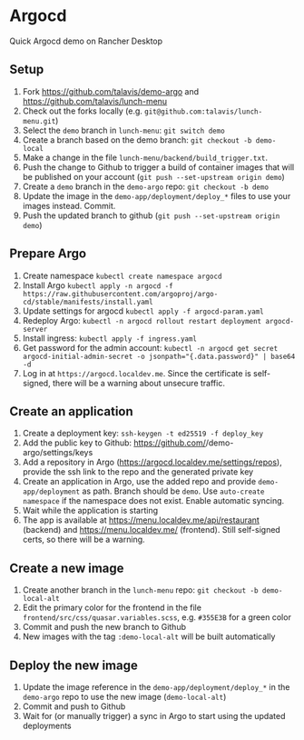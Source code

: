 # Argocd

Quick Argocd demo on Rancher Desktop

## Setup

1. Fork https://github.com/talavis/demo-argo and https://github.com/talavis/lunch-menu
2. Check out the forks locally (e.g. `git@github.com:talavis/lunch-menu.git`)
3. Select the `demo` branch in `lunch-menu`: `git switch demo`
4. Create a branch based on the demo branch: `git checkout -b demo-local`
5. Make a change in the file `lunch-menu/backend/build_trigger.txt`.
6. Push the change to Github to trigger a build of container images that will be published on your account (`git push --set-upstream origin demo`)
7. Create a `demo` branch in the `demo-argo` repo: `git checkout -b demo`
8. Update the image in the `demo-app/deployment/deploy_*` files to use your images instead. Commit.
9. Push the updated branch to github (`git push --set-upstream origin demo`)

## Prepare Argo

1. Create namespace `kubectl create namespace argocd`
2. Install Argo `kubectl apply -n argocd -f https://raw.githubusercontent.com/argoproj/argo-cd/stable/manifests/install.yaml`
3. Update settings for argocd `kubectl apply -f argocd-param.yaml`
4. Redeploy Argo: `kubectl -n argocd rollout restart deployment argocd-server`
5. Install ingress: `kubectl apply -f ingress.yaml`
6. Get password for the admin account: `kubectl -n argocd get secret argocd-initial-admin-secret -o jsonpath="{.data.password}" | base64 -d`
7. Log in at `https://argocd.localdev.me`. Since the certificate is self-signed, there will be a warning about unsecure traffic.


## Create an application

1. Create a deployment key: `ssh-keygen -t ed25519 -f deploy_key`
2. Add the public key to Github: https://github.com/<your username>/demo-argo/settings/keys
3. Add a repository in Argo (https://argocd.localdev.me/settings/repos), provide the ssh link to the repo and the generated private key
4. Create an application in Argo, use the added repo and provide `demo-app/deployment` as path. Branch should be `demo`. Use `auto-create namespace` if the namespace does not exist. Enable automatic syncing.
5. Wait while the application is starting
6. The app is available at https://menu.localdev.me/api/restaurant (backend) and https://menu.localdev.me/ (frontend). Still self-signed certs, so there will be a warning.


## Create a new image

1. Create another branch in the `lunch-menu` repo: `git checkout -b demo-local-alt`
2. Edit the primary color for the frontend in the file `frontend/src/css/quasar.variables.scss`, e.g. `#355E3B` for a green color
3. Commit and push the new branch to Github
4. New images with the tag `:demo-local-alt` will be built automatically


## Deploy the new image

1. Update the image reference in the `demo-app/deployment/deploy_*` in the `demo-argo` repo to use the new image (`demo-local-alt`)
2. Commit and push to Github
3. Wait for (or manually trigger) a sync in Argo to start using the updated deployments
